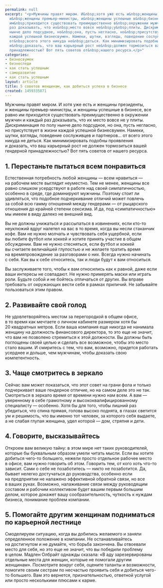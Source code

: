 ```yaml
---
permalink: null
excerpt: "<p>Мужчины правят миром. И&nbsp;хотя уже есть и&nbsp;женщины президенты,
  и&nbsp;женщины премьер-министры, и&nbsp;женщины успешные в&nbsp;бизнесе, все равно
  им&nbsp;приходится существовать преимущественно в&nbsp;окружении мужчин и&nbsp;каждый
  раз доказывать, что их&nbsp;место вовсе не&nbsp;у&nbsp;плиты. Дискриминация по&nbsp;полу
  нынче дело подсудное, но&nbsp;она, пусть негласно, но&nbsp;присутствует в&nbsp;жизни
  каждой успешной бизнесвумен. Намеки, шутки, взгляды, поведение сослуживцев и&nbsp;партнеров...
  от&nbsp;всего этого никуда не&nbsp;деться. Как минимизировать подобны проявления
  и&nbsp;доказать, что ваш карьерный рост не&nbsp;должен тормозиться вашей гендерной
  принадлежностью? Вот пять советов от&nbsp;нашего ресурса.</p>"
categories:
- бизнесвумен
- бизнеследи
- как стать успешным
- саморазвитие
- как стать успешным
layout: article
title: 5 советов женщинам, как добиться успеха в бизнесе
created: 1459335871
---
```

<p>Мужчины правят миром. И&nbsp;хотя уже есть и&nbsp;женщины президенты, и&nbsp;женщины премьер-министры, и&nbsp;женщины успешные в&nbsp;бизнесе, все равно им&nbsp;приходится существовать преимущественно в&nbsp;окружении мужчин и&nbsp;каждый раз доказывать, что их&nbsp;место вовсе не&nbsp;у&nbsp;плиты. Дискриминация по&nbsp;полу нынче дело подсудное, но&nbsp;она, пусть негласно, но&nbsp;присутствует в&nbsp;жизни каждой успешной бизнесвумен. Намеки, шутки, взгляды, поведение сослуживцев и&nbsp;партнеров... от&nbsp;всего этого никуда не&nbsp;деться. Как минимизировать подобны проявления и&nbsp;доказать, что ваш карьерный рост не&nbsp;должен тормозиться вашей гендерной принадлежностью? Вот пять советов от&nbsp;нашего ресурса.</p>
<h2>1. Перестаньте пытаться всем понравиться</h2>
<p>Естественная потребность любой женщины&nbsp;— всем нравиться&nbsp;— на&nbsp;рабочем месте выглядит неуместно. Тем не&nbsp;менее, женщины все равно слишком усердствуют в&nbsp;работе над своей симпатичностью, особенно в&nbsp;среде, где доминируют мужчины. Поэтому стоит&nbsp;ли удивляться, что подобное подчеркивание отличий может повлечь за&nbsp;собой всю гамму отношений между гендерами&nbsp;— от&nbsp;рыцарского отношения до&nbsp;крайней степени сексизма. И&nbsp;да, под «симпатичностью» мы&nbsp;имеем в&nbsp;виду далеко не&nbsp;внешний вид.</p>
<p>Вы&nbsp;не&nbsp;должны унижаться и&nbsp;рассыпаться в&nbsp;извинениях, если кто-то неуклюжий вдруг налетел на&nbsp;вас в&nbsp;то&nbsp;время, когда вы&nbsp;несли стаканчик кофе. Вам не&nbsp;нужно молчать и&nbsp;чувствовать себя ущербной, если вы&nbsp;любите футбол или хоккей и&nbsp;хотите принять участие в&nbsp;общем обсуждении. Вам не&nbsp;нужно стесняться, если футбол и&nbsp;хоккей вы&nbsp;считаете величайшей глупостью и&nbsp;не&nbsp;желаете тратить время на&nbsp;времяпровождение за&nbsp;разговорами о&nbsp;них. Всегда нужно начинать с&nbsp;себя. Как вы&nbsp;к&nbsp;себе относитесь, так и&nbsp;люди будут к&nbsp;вам относиться.</p>
<p>Вы&nbsp;заслуживаете того, чтобы к&nbsp;вам относились как к&nbsp;равной, даже если ваши интересы не&nbsp;совпадают. Не&nbsp;нужно примерять маски или играть роли. Будьте собой и&nbsp;не&nbsp;бойтесь отличаться от&nbsp;других. Вы&nbsp;вправе требовать от&nbsp;окружающих вести себя в&nbsp;рамках приличий. Не&nbsp;забывайте пользоваться этим правом.</p>
<h2>2. Развивайте свой голод</h2>
<p>Не&nbsp;удовлетворяйтесь местом за&nbsp;перегородкой в&nbsp;общем офисе, в&nbsp;то&nbsp;время как мечтаете о&nbsp;личном кабинете размером хотя&nbsp;бы 20&nbsp;квадратных метров. Если ваша компания еще никогда не&nbsp;нанимала женщину на&nbsp;должность финансового директора, то&nbsp;это еще не&nbsp;значит, что вам не&nbsp;позволено стремиться к&nbsp;этой должности. Вы&nbsp;должны быть поглощены своей целью и&nbsp;сделать все возможное, чтобы это место стало вашим. И&nbsp;смиритесь с&nbsp;тем, что вам, возможно, придется работать усерднее и&nbsp;дольше, чем мужчинам, чтобы доказать свою компетентность.</p>
<h2>3. Чаще смотритесь в&nbsp;зеркало</h2>
<p>Сейчас вам может показаться, что этот совет на&nbsp;грани фола и&nbsp;только подчеркивает ваше гендерное отличие, но&nbsp;на&nbsp;самом деле это не&nbsp;так. Смотреться в&nbsp;зеркало время от&nbsp;времени нужно нам всем. А&nbsp;вам&nbsp;— уверенному в&nbsp;себе грамотному и&nbsp;высококвалифицированному специалисту&nbsp;— особенно. Хотя&nbsp;бы для того, чтобы лишний раз убедиться, что спина прямая, голова высоко поднята, в&nbsp;глазах светится ум&nbsp;и&nbsp;решимость, что вы&nbsp;именно тот человек, за&nbsp;которого себя выдаете, а&nbsp;не&nbsp;слабая глупая женщина, удел которой&nbsp;— дом, стряпня и&nbsp;дети. </p>
<h2>4. Говорите, высказывайтесь</h2>
<p>Откроем вам великую тайну: в&nbsp;этом мире нет таких руководителей, которые&nbsp;бы буквальным образом умели читать мысли. Если вы&nbsp;хотите добиться чего-то большего, нежели просто отдельное рабочее место в&nbsp;офисе, вам нужно говорить об&nbsp;этом. Говорить тем, от&nbsp;кого хоть что-то зависит. Сами о&nbsp;себе не&nbsp;позаботитесь&nbsp;— никто не&nbsp;позаботится. Да, бывает нелегко достучаться до&nbsp;руководства, особенно если на&nbsp;предприятии не&nbsp;налажено эффективной обратной связи, но&nbsp;все в&nbsp;ваших руках. Возможно, налаживание связи между руководящим составом и&nbsp;рабочим коллективом будет вашим первым большим делом, которое докажет вашу сообразительность, чуткость к&nbsp;нуждам бизнеса, понимание проблем компании. </p>
<h2>5. Помогайте другим женщинам подниматься по&nbsp;карьерной лестнице</h2>
<p>Смоделируем ситуацию, когда вы&nbsp;добились желаемого и&nbsp;заняли определенное положение в&nbsp;компании. Не&nbsp;останавливайтесь на&nbsp;достигнутом и&nbsp;не&nbsp;думайте, что борьба закончена. Вы&nbsp;отвоевали место для себя, но&nbsp;это еще не&nbsp;значит, что вы&nbsp;победили проблему в&nbsp;целом. Мадлен Олбрайт однажды сказала: «В&nbsp;аду зарезервированы отдельные места для женщин, которые не&nbsp;помогали другим женщинам». Посмотрите вокруг себя, оцените таланты и&nbsp;возможности, помогите своим сестрам по&nbsp;несчастью проявить себя и&nbsp;добиться чего-то большего. Вам это вернется, признательностью, ответной услугой или просто несколькими плюсами к&nbsp;карме.</p>

